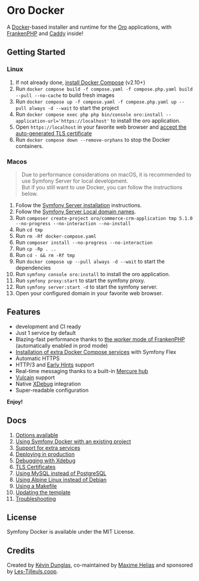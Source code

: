 # Oro Docker

A [Docker](https://www.docker.com/)-based installer and runtime for the [Oro](https://www.oroinc.com/) applications,
with [FrankenPHP](https://frankenphp.dev) and [Caddy](https://caddyserver.com/) inside!

## Getting Started

### Linux

1. If not already done, [install Docker Compose](https://docs.docker.com/compose/install/) (v2.10+)
2. Run `docker compose build -f compose.yaml -f compose.php.yaml build --pull --no-cache` to build fresh images
3. Run `docker compose up -f compose.yaml -f compose.php.yaml up --pull always -d --wait` to start the project
4. Run `docker compose exec php php bin/console oro:install --application-url='https://localhost'` to install the oro application.
5. Open `https://localhost` in your favorite web browser and [accept the auto-generated TLS certificate](https://stackoverflow.com/a/15076602/1352334)
6. Run `docker compose down --remove-orphans` to stop the Docker containers.

### Macos

> Due to performance considerations on macOS, it is recommended to use Symfony Server for local development.  
> But if you still want to use Docker, you can follow the instructions below.

1. Follow the [Symfony Server installation](https://doc.oroinc.com/backend/setup/dev-environment/docker-and-symfony/mac/) instructions.
2. Follow the [Symfony Server Local domain names](https://symfony.com/doc/current/setup/symfony_server.html#local-domain-names).
3. Run `composer create-project oro/commerce-crm-application tmp 5.1.0 --no-progress --no-interaction --no-install`
4. Run `cd tmp`
5. Run `rm -Rf docker-compose.yaml`
6. Run `composer install --no-progress --no-interaction`
7. Run `cp -Rp . ..`
8. Run `cd - && rm -Rf tmp`
9. Run `docker compose up --pull always -d --wait` to start the dependencies
10. Run `symfony console oro:install` to install the oro application.
11. Run `symfony proxy:start` to start the symfony proxy.
12. Run `symfony server:start -d` to start the symfony server.
13. Open your configured domain in your favorite web browser.

## Features

* development and CI ready
* Just 1 service by default
* Blazing-fast performance thanks to [the worker mode of FrankenPHP](https://github.com/dunglas/frankenphp/blob/main/docs/worker.md) (automatically enabled in prod mode)
* [Installation of extra Docker Compose services](docs/extra-services.md) with Symfony Flex
* Automatic HTTPS
* HTTP/3 and [Early Hints](https://symfony.com/blog/new-in-symfony-6-3-early-hints) support
* Real-time messaging thanks to a built-in [Mercure hub](https://symfony.com/doc/current/mercure.html)
* [Vulcain](https://vulcain.rocks) support
* Native [XDebug](docs/xdebug.md) integration
* Super-readable configuration

**Enjoy!**

## Docs

1. [Options available](docs/options.md)
2. [Using Symfony Docker with an existing project](docs/existing-project.md)
3. [Support for extra services](docs/extra-services.md)
4. [Deploying in production](docs/production.md)
5. [Debugging with Xdebug](docs/xdebug.md)
6. [TLS Certificates](docs/tls.md)
7. [Using MySQL instead of PostgreSQL](docs/mysql.md)
8. [Using Alpine Linux instead of Debian](docs/alpine.md)
9. [Using a Makefile](docs/makefile.md)
10. [Updating the template](docs/updating.md)
11. [Troubleshooting](docs/troubleshooting.md)

## License

Symfony Docker is available under the MIT License.

## Credits

Created by [Kévin Dunglas](https://dunglas.dev), co-maintained by [Maxime Helias](https://twitter.com/maxhelias) and sponsored by [Les-Tilleuls.coop](https://les-tilleuls.coop).
